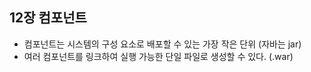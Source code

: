 ## 12장 컴포넌트 
- 컴포넌트는 시스템의 구성 요소로 배포할 수 있는 가장 작은 단위 (자바는 jar)
- 여러 컴포넌트를 링크하여 실행 가능한 단일 파일로 생성할 수 있다. (.war)
